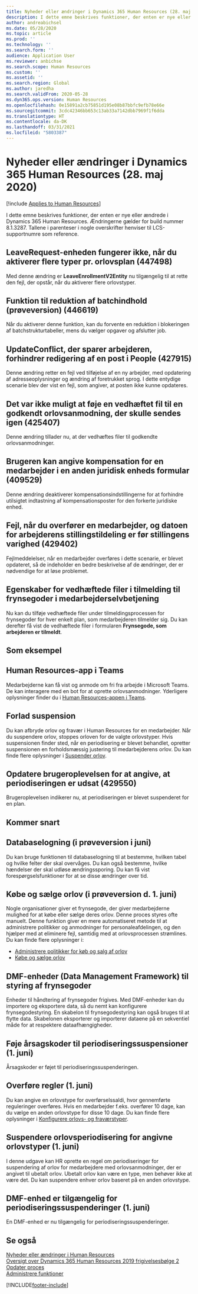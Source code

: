 ```yaml
---
title: Nyheder eller ændringer i Dynamics 365 Human Resources (28. maj 2020)
description: I dette emne beskrives funktioner, der enten er nye eller ændrede i Microsoft Dynamics 365 Human Resources for 28. maj 2020.
author: andreabichsel
ms.date: 05/28/2020
ms.topic: article
ms.prod: ''
ms.technology: ''
ms.search.form: ''
audience: Application User
ms.reviewer: anbichse
ms.search.scope: Human Resources
ms.custom: ''
ms.assetid: ''
ms.search.region: Global
ms.author: jaredha
ms.search.validFrom: 2020-05-28
ms.dyn365.ops.version: Human Resources
ms.openlocfilehash: 0e15891a2cb75851d195e08b87bbfc9efb78e66e
ms.sourcegitcommit: 3cdc42346bb653c13ab33a7142dbb7969f1f6dda
ms.translationtype: HT
ms.contentlocale: da-DK
ms.lasthandoff: 03/31/2021
ms.locfileid: "5803387"
---
```

# <a name="whats-new-or-changed-in-dynamics-365-human-resources-may-28-2020"></a>Nyheder eller ændringer i Dynamics 365 Human Resources (28. maj 2020)

[!include [Applies to Human Resources](../includes/applies-to-hr.md)]

I dette emne beskrives funktioner, der enten er nye eller ændrede i Dynamics 365 Human Resources. Ændringerne gælder for build nummer 8.1.3287. Tallene i parenteser i nogle overskrifter henviser til LCS-supportnumre som reference.

## <a name="leaverequest-entity-doesnt-work-when-you-enable-multiple-types-per-leave-plan-447498"></a>LeaveRequest-enheden fungerer ikke, når du aktiverer flere typer pr. orlovsplan (447498)

Med denne ændring er **LeaveEnrollmentV2Entity** nu tilgængelig til at rette den fejl, der opstår, når du aktiverer flere orlovstyper.

## <a name="batch-contention-reduction-feature-preview-446619"></a>Funktion til reduktion af batchindhold (prøveversion) (446619)

Når du aktiverer denne funktion, kan du forvente en reduktion i blokeringen af batchstrukturtabeller, mens du vælger opgaver og afslutter job.

## <a name="updateconflict-while-saving-worker-prevents-editing-a-record-in-people-427915"></a>UpdateConflict, der sparer arbejderen, forhindrer redigering af en post i People (427915)

Denne ændring retter en fejl ved tilføjelse af en ny arbejder, med opdatering af adresseoplysninger og ændring af foretrukket sprog. I dette entydige scenarie blev der vist en fejl, som angiver, at posten ikke kunne opdateres. 

## <a name="unable-to-add-an-attachment-to-an-approved-leave-request-to-resubmit-425407"></a>Det var ikke muligt at føje en vedhæftet fil til en godkendt orlovsanmodning, der skulle sendes igen (425407)

Denne ændring tillader nu, at der vedhæftes filer til godkendte orlovsanmodninger.

## <a name="user-can-enter-compensation-for-an-employee-in-a-different-legal-entity-form-409529"></a>Brugeren kan angive kompensation for en medarbejder i en anden juridisk enheds formular (409529)

Denne ændring deaktiverer kompensationsindstillingerne for at forhindre utilsigtet indtastning af kompensationsposter for den forkerte juridiske enhed.

## <a name="error-when-you-transfer-an-employee-and-the-worker-position-assignment-date-is-before-the-position-duration-429402"></a>Fejl, når du overfører en medarbejder, og datoen for arbejderens stillingstildeling er før stillingens varighed (429402)

Fejlmeddelelser, når en medarbejder overføres i dette scenarie, er blevet opdateret, så de indeholder en bedre beskrivelse af de ændringer, der er nødvendige for at løse problemet.

## <a name="attachments-capabilities-in-employee-self-service-benefits-enrollment"></a>Egenskaber for vedhæftede filer i tilmelding til frynsegoder i medarbejderselvbetjening
 
Nu kan du tilføje vedhæftede filer under tilmeldingsprocessen for frynsegoder for hver enkelt plan, som medarbejderen tilmelder sig. Du kan derefter få vist de vedhæftede filer i formularen **Frynsegode, som arbejderen er tilmeldt**.

## <a name="in-preview"></a>Som eksempel

## <a name="human-resources-application-in-teams"></a>Human Resources-app i Teams

Medarbejderne kan få vist og anmode om fri fra arbejde i Microsoft Teams. De kan interagere med en bot for at oprette orlovsanmodninger. Yderligere oplysninger finder du i [Human Resources-appen i Teams](https://go.microsoft.com/fwlink/?linkid=2127841). 

## <a name="leave-suspension"></a>Forlad suspension

Du kan afbryde orlov og fravær i Human Resources for en medarbejder. Når du suspendere orlov, stoppes orloven for de valgte orlovstyper. Hvis suspensionen finder sted, når en periodisering er blevet behandlet, opretter suspensionen en forholdsmæssig justering til medarbejderens orlov. Du kan finde flere oplysninger i [Suspender orlov](hr-leave-and-absence-suspend-leave.md).

## <a name="update-user-experience-to-indicate-that-accrual-is-suspended-429550"></a>Opdatere brugeroplevelsen for at angive, at periodiseringen er udsat (429550)

Brugeroplevelsen indikerer nu, at periodiseringen er blevet suspenderet for en plan.

## <a name="coming-soon"></a>Kommer snart

## <a name="database-logging-in-preview-in-june"></a>Databaselogning (i prøveversion i juni)

Du kan bruge funktionen til databaselogning til at bestemme, hvilken tabel og hvilke felter der skal overvåges. Du kan også bestemme, hvilke hændelser der skal udløse ændringssporing. Du kan få vist forespørgselsfunktioner for at se disse ændringer over tid.

## <a name="buy-and-sell-leave-in-preview-june-1"></a>Købe og sælge orlov (i prøveversion d. 1. juni)

Nogle organisationer giver et frynsegode, der giver medarbejderne mulighed for at købe eller sælge deres orlov. Denne proces styres ofte manuelt. Denne funktion giver en mere automatiseret metode til at administrere politikker og anmodninger for personaleafdelingen, og den hjælper med at eliminere fejl, samtidig med at orlovsprocessen strømlines. Du kan finde flere oplysninger i:

- [Administrere politikker for køb og salg af orlov](hr-leave-and-absence-manage-buy-and-sell-leave-policies.md)
- [Købe og sælge orlov](hr-employee-self-service-buy-sell-leave.md)

## <a name="data-management-framework-dmf-entities-for-benefits-management"></a>DMF-enheder (Data Management Framework) til styring af frynsegoder
 
Enheder til håndtering af frynsegoder frigives. Med DMF-enheder kan du importere og eksportere data, så du nemt kan konfigurere frynsegodestyring. En skabelon til frynsegodestyring kan også bruges til at flytte data. Skabelonen eksporterer og importerer dataene på en sekventiel måde for at respektere dataafhængigheder.

## <a name="add-reason-code-to-accrual-suspensions-june-1"></a>Føje årsagskoder til periodiseringssuspensioner (1. juni)

Årsagskoder er føjet til periodiseringssuspenderingen.

## <a name="carry-forward-rules-june-1"></a>Overføre regler (1. juni)

Du kan angive en orlovstype for overførselssaldi, hvor gennemførte reguleringer overføres. Hvis en medarbejder f.eks. overfører 10 dage, kan du vælge en anden orlovstype for disse 10 dage. Du kan finde flere oplysninger i [Konfigurere orlovs- og fraværstyper](hr-leave-and-absence-types.md).

## <a name="suspend-leave-accrual-for-specified-leave-types-june-1"></a>Suspendere orlovsperiodisering for angivne orlovstyper (1. juni)

I denne udgave kan HR oprette en regel om periodiseringer for suspendering af orlov for medarbejdere med orlovsanmodninger, der er angivet til ubetalt orlov. Ubetalt orlov kan være en type, men behøver ikke at være det. Du kan suspendere enhver orlov baseret på en anden orlovstype.

## <a name="dmf-entity-available-for-accrual-suspensions-june-1"></a>DMF-enhed er tilgængelig for periodiseringssuspenderinger (1. juni)

En DMF-enhed er nu tilgængelig for periodiseringssuspenderinger.

## <a name="see-also"></a>Se også

[Nyheder eller ændringer i Human Resources](hr-admin-whats-new.md)</br>
[Oversigt over Dynamics 365 Human Resources 2019 frigivelsesbølge 2](https://docs.microsoft.com/dynamics365-release-plan/2019wave2/dynamics365-human-resources/)</br>
[Opdater proces](hr-admin-setup-update-process.md)</br>
[Administrere funktioner](hr-admin-manage-features.md)

[!INCLUDE[footer-include](../includes/footer-banner.md)]